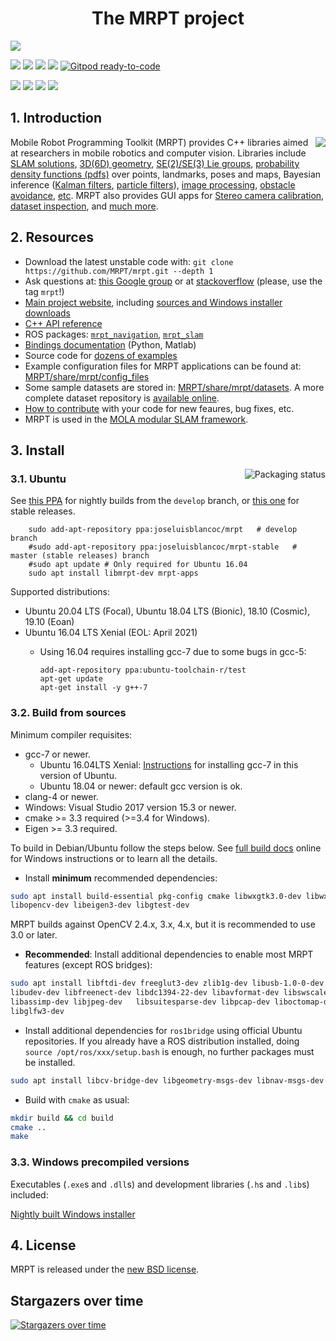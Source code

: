 
<h1 align="center">The MRPT project</h1>

<a href="https://github.com/MRPT/mrpt/actions/workflows/build-linux.yml"><img src="https://github.com/MRPT/mrpt/actions/workflows/build-linux.yml/badge.svg" /></a>

<a href="https://circleci.com/gh/MRPT/mrpt/tree/develop"><img src="https://circleci.com/gh/MRPT/mrpt/tree/develop.svg?style=svg" /></a>
<a href="https://ci.appveyor.com/project/jlblancoc/mrpt" alt="AppVeyor:msvc"><img src="https://ci.appveyor.com/api/projects/status/yjs4lpj02f6a1ylg/branch/develop?svg=true" /></a> 
<a href="https://codecov.io/gh/MRPT/mrpt" alt="codecov"><img src="https://codecov.io/gh/MRPT/mrpt/branch/develop/graph/badge.svg" /></a>
<a href="https://gitter.im/MRPT/mrpt" alt="Gitter"><img src="https://badges.gitter.im/Join%20Chat.svg" /></a>
[![Gitpod ready-to-code](https://img.shields.io/badge/Gitpod-ready--to--code-blue?logo=gitpod)](https://gitpod.io/#https://github.com/MRPT/mrpt)

<a href="https://github.com/MRPT/mrpt/releases" alt="Releases"><img src="https://img.shields.io/github/release/MRPT/mrpt.svg" /></a>
<a href='https://github.com/MRPT/mrpt/releases/tag/Windows-nightly-builds'><img src='https://img.shields.io/badge/Windows-Installer-orange?logo=Windows'></a>
<a href="https://github.com/MRPT/mrpt/releases" alt="GitHub"><img src="https://img.shields.io/github/downloads/mrpt/mrpt/total.svg" /></a>
<a href="https://sourceforge.net/projects/mrpt/files/" alt="SourceForge"><img src="https://img.shields.io/sourceforge/dt/mrpt.svg" /></a>

## 1. Introduction
<img align="right" src="https://mrpt.github.io/imgs/mrpt-videos-mix2.gif">

Mobile Robot Programming Toolkit (MRPT) provides C++ libraries aimed at researchers
in mobile robotics and computer vision. Libraries include [SLAM solutions](https://www.mrpt.org/List_of_SLAM_algorithms), [3D(6D) geometry](https://www.mrpt.org/tutorials/programming/maths-and-geometry/2d_3d_geometry/), [SE(2)/SE(3) Lie groups](https://ingmec.ual.es/~jlblanco/papers/jlblanco2010geometry3D_techrep.pdf),
[probability density functions (pdfs)](https://docs.mrpt.org/reference/develop/classmrpt_1_1math_1_1_c_probability_density_function.html) over points, landmarks, poses and maps,
Bayesian inference ([Kalman filters](https://www.mrpt.org/Kalman_Filters), [particle filters](https://www.mrpt.org/tutorials/programming/statistics-and-bayes-filtering/particle_filters/)), [image processing](https://www.mrpt.org/tutorials/programming/images-image-processing-camera-models/), [obstacle avoidance](https://www.mrpt.org/Obstacle_avoidance), [etc](https://reference.mrpt.org/devel/modules.html).
MRPT also provides GUI apps for [Stereo camera calibration](https://www.mrpt.org/list-of-mrpt-apps/application-kinect-stereo-calib/), [dataset inspection](https://www.mrpt.org/list-of-mrpt-apps/rawlogviewer/),
and [much more](https://www.mrpt.org/list-of-mrpt-apps/).

## 2. Resources
  * Download the latest unstable code with: `git clone https://github.com/MRPT/mrpt.git --depth 1`
  * Ask questions at: [this Google group](https://www.mrpt.org/forum/) or at [stackoverflow](https://stackoverflow.com/search?q=mrpt) (please, use the tag `mrpt`!)
  * [Main project website](https://www.mrpt.org/), including [sources and Windows installer downloads](https://www.mrpt.org/download-mrpt/)
  * [C++ API reference](https://docs.mrpt.org/reference/)
  * ROS packages: [`mrpt_navigation`](https://wiki.ros.org/mrpt_navigation), [`mrpt_slam`](https://wiki.ros.org/mrpt_slam)
  * [Bindings documentation](https://github.com/MRPT/mrpt/wiki) (Python, Matlab)
  * Source code for [dozens of examples](https://www.mrpt.org/tutorials/mrpt-examples/)
  * Example configuration files for  MRPT applications can be found at:
     [MRPT/share/mrpt/config_files](https://github.com/MRPT/mrpt/tree/master/share/mrpt/config_files)
  * Some sample datasets are stored in:
     [MRPT/share/mrpt/datasets](https://github.com/MRPT/mrpt/tree/master/share/mrpt/datasets).
    A more complete dataset repository is [available online](http://www.mrpt.org/robotics_datasets).
  * [How to contribute](https://github.com/MRPT/mrpt/blob/master/.github/CONTRIBUTING.md) with your code for new feaures, bug fixes, etc.
  * MRPT is used in the [MOLA modular SLAM framework](https://github.com/MOLAorg/mola/).

## 3. Install

<a href="https://repology.org/project/mrpt/versions"> 
  <img align="right" src="https://repology.org/badge/vertical-allrepos/mrpt.svg" alt="Packaging status">
</a>

### 3.1. Ubuntu

See [this PPA](https://launchpad.net/~joseluisblancoc/+archive/ubuntu/mrpt) for nightly builds from the `develop` branch, or [this one](https://launchpad.net/~joseluisblancoc/+archive/ubuntu/mrpt-stable) for stable releases.

        sudo add-apt-repository ppa:joseluisblancoc/mrpt   # develop branch
        #sudo add-apt-repository ppa:joseluisblancoc/mrpt-stable   # master (stable releases) branch
        #sudo apt update # Only required for Ubuntu 16.04
        sudo apt install libmrpt-dev mrpt-apps

Supported distributions:
  * Ubuntu 20.04 LTS (Focal), Ubuntu 18.04 LTS (Bionic), 18.10 (Cosmic), 19.10 (Eoan)
  * Ubuntu 16.04 LTS Xenial (EOL: April 2021)
  	* Using 16.04 requires installing gcc-7 due to some bugs in gcc-5:

          add-apt-repository ppa:ubuntu-toolchain-r/test
          apt-get update
          apt-get install -y g++-7


### 3.2. Build from sources

Minimum compiler requisites:
  * gcc-7 or newer.
    * Ubuntu 16.04LTS Xenial: [Instructions](https://gist.github.com/jlblancoc/99521194aba975286c80f93e47966dc5) for installing gcc-7 in this version of Ubuntu.
    * Ubuntu 18.04 or newer: default gcc version is ok.
  * clang-4 or newer.
  * Windows: Visual Studio 2017 version 15.3 or newer.
  * cmake >= 3.3 required (>=3.4 for Windows).
  * Eigen >= 3.3 required.

To build in Debian/Ubuntu follow the steps below. See [full build docs](http://www.mrpt.org/Building_and_Installing_Instructions) online
for Windows instructions or to learn all the details.

  * Install **minimum** recommended dependencies:

```bash
sudo apt install build-essential pkg-config cmake libwxgtk3.0-dev libwxgtk3.0-gtk3-dev \
libopencv-dev libeigen3-dev libgtest-dev
```
  MRPT builds against OpenCV 2.4.x, 3.x, 4.x, but it is recommended to use 3.0 or later.


  * **Recommended**: Install additional dependencies to enable most MRPT features (except ROS bridges):

```bash
sudo apt install libftdi-dev freeglut3-dev zlib1g-dev libusb-1.0-0-dev \
libudev-dev libfreenect-dev libdc1394-22-dev libavformat-dev libswscale-dev \
libassimp-dev libjpeg-dev   libsuitesparse-dev libpcap-dev liboctomap-dev \
libglfw3-dev
```

  * Install additional dependencies for `ros1bridge` using official Ubuntu repositories.
  If you already have a ROS distribution installed, doing `source /opt/ros/xxx/setup.bash`
  is enough, no further packages must be installed.

```bash
sudo apt install libcv-bridge-dev libgeometry-msgs-dev libnav-msgs-dev librosbag-storage-dev libroscpp-dev libsensor-msgs-dev libstd-srvs-dev libstereo-msgs-dev libtf2-dev libtf2-msgs-dev libbz2-dev
```

  * Build with `cmake` as usual:

```bash
mkdir build && cd build
cmake ..
make
```

### 3.3. Windows precompiled versions

Executables (`.exe`s and `.dll`s) and development libraries (`.h`s and `.lib`s) included:

[Nightly built Windows installer](https://github.com/MRPT/mrpt/releases/tag/Windows-nightly-builds)


## 4. License
MRPT is released under the [new BSD license](http://www.mrpt.org/License/).


## Stargazers over time

[![Stargazers over time](https://starchart.cc/MRPT/mrpt.svg)](https://starchart.cc/MRPT/mrpt)
